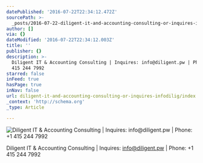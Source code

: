 ```yaml
---
datePublished: '2016-07-22T22:34:12.472Z'
sourcePath: >-
  _posts/2016-07-22-diligent-it-and-accounting-consulting-or-inquires-infodilig.md
author: []
via: {}
dateModified: '2016-07-22T22:34:12.003Z'
title: ''
publisher: {}
description: >-
  Diligent IT & Accounting Consulting | Inquires: info@diligent.pw | Phone: +1
  415 244 7992
starred: false
inFeed: true
hasPage: true
inNav: false
url: diligent-it-and-accounting-consulting-or-inquires-infodilig/index.html
_context: 'http://schema.org'
_type: Article

---
```

![Diligent IT & Accounting Consulting  |  Inquires: info@diligent.pw  |  Phone: +1 415 244 7992](https://the-grid-user-content.s3-us-west-2.amazonaws.com/76caf10e-76df-41a4-addd-0621181e3c1a.jpg)

Diligent IT & Accounting Consulting | Inquires: info@diligent.pw | Phone: +1 415 244 7992